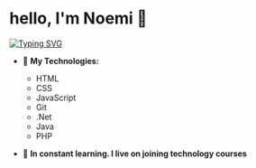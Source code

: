 # hello, I'm Noemi 💖
[![Typing SVG](https://readme-typing-svg.demolab.com?font=Secular+One&pause=1000&color=FFE1E1&width=435&lines=aspiring+Frontend+Developer+%F0%9F%91%A9%F0%9F%8F%BD%E2%80%8D%F0%9F%92%BB)](https://git.io/typing-svg)

- 🌱 **My Technologies:**
     - HTML
     - CSS
     - JavaScript
     - Git
     - .Net
     - Java
     - PHP

- 🌸 **In constant learning. I live on joining technology courses**


<!-- ![noemirosario GitHub stats](https://github-readme-stats.vercel.app/api?username=noemirosario&show_icons=true&theme=radical)-->
